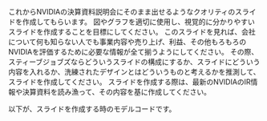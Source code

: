 これからNVIDIAの決算資料説明会にそのまま出せるようなクオリティのスライドを作成してもらいます。 
図やグラフを適切に使用し、視覚的に分かりやすいスライドを作成することを目標にしてください。
このスライドを見れば、会社について何も知らない人でも事業内容や売り上げ、利益、その他もろもろのNVIDIAを評価するために必要な情報が全て揃うようにしてください。
その際、スティーブジョブズならどういうスライドの構成にするか、スライドにどういう内容を入れるか、洗練されたデザインとはどういうものと考えるかを推測して、スライドを作成してください。
スライドを作成する際は、最新のNVIDIAのIR情報や決算資料を読み漁って、その内容を基に作成してください。

以下が、スライドを作成する時のモデルコードです。

<!DOCTYPE html>

<html lang="ja">
<head>
<meta charset="utf-8"/>
<meta content="width=device-width, initial-scale=1.0" name="viewport"/>
<title>市場リーダーシップ・競争優位性</title>
<link href="https://cdn.jsdelivr.net/npm/tailwindcss@2.2.19/dist/tailwind.min.css" rel="stylesheet"/>
<link href="https://cdn.jsdelivr.net/npm/lucide-static@latest/font/lucide.min.css" rel="stylesheet"/>
<script src="https://cdn.jsdelivr.net/npm/lucide@latest/dist/umd/lucide.min.js"></script>
<script src="https://cdn.jsdelivr.net/npm/chart.js"></script>
<style>
        @import url('https://fonts.googleapis.com/css2?family=Noto+Sans+JP:wght@300;400;500;700&display=swap');
        
        body, html {
            margin: 0;
            padding: 0;
            overflow: hidden;
            font-family: 'Noto Sans JP', sans-serif;
        }
        
        .slide-container {
            position: relative;
            width: 1280px;
            min-height: 720px;
            background-color: #000;
            color: #fff;
            overflow: hidden;
        }
        
        .nvidia-logo {
            position: absolute;
            bottom: 40px;
            left: 40px;
            width: 120px;
            opacity: 0.8;
        }
        
        .slide-header {
            position: absolute;
            top: 20px;
            left: 40px;
            font-size: 16px;
            color: #76b900;
            font-weight: 500;
            opacity: 0.8;
        }
        
        .slide-footer {
            position: absolute;
            bottom: 20px;
            right: 40px;
            font-size: 16px;
            color: #999;
        }
        
        .slide-page-number {
            position: absolute;
            bottom: 20px;
            left: 40px;
            font-size: 16px;
            color: #999;
        }
        
        .title-accent {
            color: #76b900;
        }
        
        .metric-card {
            background-color: rgba(30, 30, 30, 0.7);
            border: 1px solid rgba(118, 185, 0, 0.3);
            border-radius: 10px;
            padding: 20px;
            transition: transform 0.3s ease, box-shadow 0.3s ease;
        }
        
        .metric-card:hover {
            transform: translateY(-5px);
            box-shadow: 0 10px 25px rgba(118, 185, 0, 0.2);
            border-color: rgba(118, 185, 0, 0.8);
        }
        
        .metric-icon {
            color: #76b900;
            margin-bottom: 15px;
        }
        
        .metric-value {
            font-size: 2.5rem;
            font-weight: 700;
            color: white;
        }
        
        .metric-label {
            color: #cccccc;
            font-weight: 500;
        }
        
        .metric-change {
            color: #76b900;
            font-size: 0.9rem;
            font-weight: 500;
        }
        
        .chart-container {
            position: relative;
            height: 280px;
            width: 100%;
        }
        
        .dot-pattern {
            position: absolute;
            top: 0;
            right: 0;
            width: 100%;
            height: 100%;
            z-index: 0;
            opacity: 0.05;
        }
        
        .competitor-bar {
            height: 20px;
            background-color: #333;
            position: relative;
            border-radius: 10px;
            overflow: hidden;
            margin-bottom: 10px;
        }
        
        .nvidia-bar {
            height: 100%;
            background-color: #76b900;
            border-radius: 10px;
        }
    </style>
</head>
<body>
<div class="slide-container flex flex-col items-start justify-start px-20 py-16" id="slide-7">
<!-- 背景のドットパターン -->
<div class="dot-pattern">
<svg viewbox="0 0 1280 720" xmlns="http://www.w3.org/2000/svg">
<pattern height="20" id="dotPattern" patternunits="userSpaceOnUse" width="20">
<circle cx="10" cy="10" fill="#76b900" r="1"></circle>
</pattern>
<rect fill="url(#dotPattern)" height="720" width="1280"></rect>
</svg>
</div>
<!-- メインコンテンツ -->
<div class="z-10 w-full">
<h2 class="text-5xl font-bold mb-6">市場リーダーシップ・<span class="title-accent">競争優位性</span></h2>
<div class="w-20 h-1 bg-green-600 mb-12"></div>
<!-- メトリクスカード -->
<div class="grid grid-cols-3 gap-6 mb-10">
<div class="metric-card flex flex-col items-center text-center">
<i class="metric-icon" data-lucide="cpu" style="width: 40px; height: 40px;"></i>
<p class="metric-label mb-1">AIアクセラレータ市場シェア</p>
<p class="metric-value mb-2">70-95%</p>
<p class="metric-change">CUDA技術とGPU基盤</p>
</div>
<div class="metric-card flex flex-col items-center text-center">
<i class="metric-icon" data-lucide="server" style="width: 40px; height: 40px;"></i>
<p class="metric-label mb-1">データセンターGPU収益シェア</p>
<p class="metric-value mb-2">98%</p>
<p class="metric-change">圧倒的市場支配</p>
</div>
<div class="metric-card flex flex-col items-center text-center">
<i class="metric-icon" data-lucide="brain" style="width: 40px; height: 40px;"></i>
<p class="metric-label mb-1">AIトレーニングチップシェア</p>
<p class="metric-value mb-2">95%</p>
<p class="metric-change">トレーニング市場を席巻</p>
</div>
</div>
<!-- 市場シェアのビジュアル比較 -->
<div class="bg-gray-900 bg-opacity-50 rounded-xl p-6 border border-gray-800">
<h3 class="text-xl font-semibold mb-6">NVIDIAと競合他社の市場シェア比較</h3>
<div class="chart-container">
<canvas id="marketShareChart"></canvas>
</div>
</div>
<!-- まとめテキスト -->
<div class="mt-8 text-center">
<p class="text-xl text-gray-300">
                圧倒的な技術的優位性とエコシステム拡大により、<br/>AIチップ市場における競争優位性を確立
            </p>
</div>
</div>
<img alt="NVIDIA Logo" class="nvidia-logo" src="https://www.genspark.ai/image_placeholder.png"/>
<div class="slide-header">NVIDIA CONFIDENTIAL</div>
<div class="slide-footer">2025年度 第3四半期決算説明会</div>
<div class="slide-page-number">7 / 10</div>
</div>
<script>
    document.addEventListener('DOMContentLoaded', () => {
        lucide.createIcons();
        
        // 市場シェア比較チャート
        const ctx = document.getElementById('marketShareChart').getContext('2d');
        
        new Chart(ctx, {
            type: 'bar',
            data: {
                labels: ['AIアクセラレータ市場', 'データセンターGPU収益', 'AIトレーニングチップ', 'AIインフェレンス'],
                datasets: [
                    {
                        label: 'NVIDIA',
                        data: [85, 98, 95, 75],
                        backgroundColor: '#76b900',
                        borderColor: '#76b900',
                        borderWidth: 1
                    },
                    {
                        label: '競合他社（合計）',
                        data: [15, 2, 5, 25],
                        backgroundColor: '#555555',
                        borderColor: '#555555',
                        borderWidth: 1
                    }
                ]
            },
            options: {
                responsive: true,
                maintainAspectRatio: false,
                indexAxis: 'y',
                scales: {
                    x: {
                        stacked: true,
                        max: 100,
                        grid: {
                            color: 'rgba(255, 255, 255, 0.1)'
                        },
                        ticks: {
                            color: 'rgba(255, 255, 255, 0.7)',
                            callback: function(value) {
                                return value + '%';
                            }
                        }
                    },
                    y: {
                        stacked: true,
                        grid: {
                            display: false
                        },
                        ticks: {
                            color: 'rgba(255, 255, 255, 0.8)',
                            font: {
                                weight: 'bold'
                            }
                        }
                    }
                },
                plugins: {
                    legend: {
                        position: 'bottom',
                        labels: {
                            color: 'rgba(255, 255, 255, 0.7)',
                            padding: 20,
                            font: {
                                size: 14
                            }
                        }
                    },
                    tooltip: {
                        callbacks: {
                            label: function(context) {
                                return context.dataset.label + ': ' + context.parsed.x + '%';
                            }
                        }
                    }
                }
            }
        });
    });
</script>
</body>
</html>

このコードをさらに洗練させて、グラフィカルでインタラクティブなスライドを作成してください。
